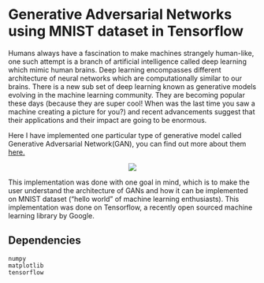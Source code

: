 # Generative Adversarial Networks using MNIST dataset in Tensorflow

Humans always have a fascination to make machines strangely human-like, one such attempt is a branch of artificial intelligence called deep learning which mimic human brains. Deep learning encompasses different architecture of neural networks which are computationally similar to our brains. There is a new sub set of deep learning known as generative models evolving in the machine learning community. They are becoming popular these days (because they are super cool! When was the last time you saw a machine creating a picture for you?) and recent advancements suggest that their applications and their impact are going to be enormous.

Here I have implemented one particular type of generative model called Generative Adversarial Network(GAN), you can find out more about them <a href = "https://arxiv.org/abs/1406.2661">here.</a>

<p align = "center">
  <img src = "/samples/sample1.jpg"/>
</p>

This implementation was done with one goal in mind, which is to make the user understand the architecture of GANs and how it can be implemented on MNIST dataset (“hello world” of machine learning enthusiasts).  This implementation was done on Tensorflow, a recently open sourced machine learning library by Google.

## Dependencies
```
numpy
matplotlib
tensorflow
```
